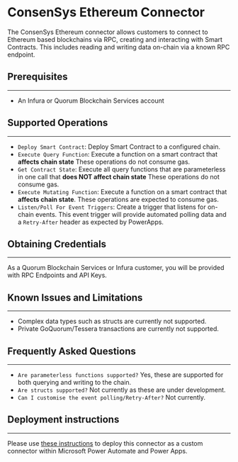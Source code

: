 # ConsenSys Ethereum Connector
The ConsenSys Ethereum connector allows customers to connect to Ethereum based blockchains via RPC, creating and interacting with Smart Contracts. This includes reading and writing data on-chain via a known RPC endpoint.

## Prerequisites
---
* An Infura or Quorum Blockchain Services account

## Supported Operations
---
* `Deploy Smart Contract`: Deploy Smart Contract to a configured chain.
* `Execute Query Function`: Execute a function on a smart contract that **affects chain state** These operations do not consume gas.
* `Get Contract State`: Execute all query functions that are parameterless in one call that **does NOT affect chain state**  These operations do not consume gas.
* `Execute Mutating Function`: Execute a function on a smart contract that **affects chain state**. These operations are expected to consume gas.
* `Listen/Poll For Event Triggers`: Create a trigger that listens for on-chain events. This event trigger will provide automated polling data and a `Retry-After` header as expected by PowerApps.

## Obtaining Credentials
---
As a Quorum Blockchain Services or Infura customer, you will be provided with RPC Endpoints and API Keys.

## Known Issues and Limitations
---
* Complex data types such as structs are currently not supported.
* Private GoQuorum/Tessera transactions are currently not supported.

## Frequently Asked Questions
---
* `Are parameterless functions supported?` Yes, these are supported for both querying and writing to the chain.
* `Are structs supported?` Not currently as these are under development.
* `Can I customise the event polling/Retry-After?` Not currently.

## Deployment instructions
---
Please use [these instructions](https://docs.microsoft.com/en-us/connectors/custom-connectors/paconn-cli) to deploy this connector as a custom connector within Microsoft Power Automate and Power Apps.